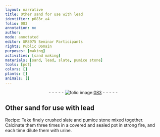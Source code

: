 ```yaml
---
layout: narrative
title: Other sand for use with lead
identifier: p083r_a4
folio: 083
annotation: no
author:
mode: annotated
editor: GR8975 Seminar Participants
rights: Public Domain
purposes: [making]
activities: [sand making]
materials: [sand, lead, slate, pumice stone]
tools: [pot]
colors: []
plants: []
animals: []
---
```


 <div class="folio" align="center">- - - - - <a href="http://gallica.bnf.fr/ark:/12148/btv1b10500001g/f171.item" target="_blank"><img src="https://cu-mkp.github.io/GR8975-edition/assets/photo-icon.png" alt="folio image: " style="display:inline-block; margin-bottom:-3px;"/>083</a> - - - - - </div>  <span class="activity"></span> 

## Other <span class="material">sand</span> for use with <span class="material">lead</span>

 
 Recipe: Take finely crushed <span class="material">slate</span> and <span class="material">pumice stone</span> mixed together. Calcinate them three times in a covered and sealed <span class="tool">pot</span> in strong fire, and each time dilute them with urine. 
 